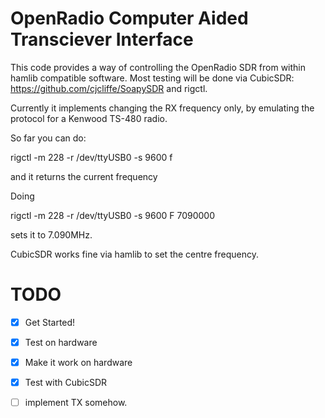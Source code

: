 OpenRadio Computer Aided Transciever Interface
==============================================

This code provides a way of controlling the OpenRadio SDR from within hamlib compatible software. Most testing will be done via CubicSDR: https://github.com/cjcliffe/SoapySDR and rigctl.

Currently it implements changing the RX frequency only, by emulating the protocol for a Kenwood TS-480 radio. 

So far you can do:

rigctl -m 228 -r /dev/ttyUSB0 -s 9600 f

and it returns the current frequency

Doing

rigctl -m 228 -r /dev/ttyUSB0 -s 9600 F 7090000

sets it to 7.090MHz.

CubicSDR works fine via hamlib to set the centre frequency.


TODO
====
- [X] Get Started!
- [X] Test on hardware
- [X] Make it work on hardware
- [X] Test with CubicSDR
- [ ] implement TX somehow.


